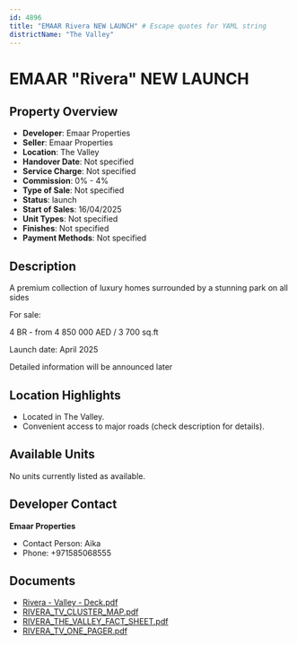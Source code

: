 ```yaml
---
id: 4896
title: "EMAAR Rivera NEW LAUNCH" # Escape quotes for YAML string
districtName: "The Valley"
---
```


# EMAAR "Rivera" NEW LAUNCH

## Property Overview
- **Developer**: Emaar Properties
- **Seller**: Emaar Properties
- **Location**: The Valley
- **Handover Date**: Not specified
- **Service Charge**: Not specified
- **Commission**: 0% - 4%
- **Type of Sale**: Not specified
- **Status**: launch
- **Start of Sales**: 16/04/2025
- **Unit Types**: Not specified
- **Finishes**: Not specified
- **Payment Methods**: Not specified

## Description
A premium collection of luxury homes surrounded by a stunning park on all sides



For sale:

4 BR - from 4 850 000 AED / 3 700 sq.ft



Launch date: April 2025



Detailed information will be announced later

## Location Highlights
- Located in The Valley.
- Convenient access to major roads (check description for details).

## Available Units
No units currently listed as available.

## Developer Contact
**Emaar Properties**
- Contact Person: Aika
- Phone: +971585068555

## Documents
- [Rivera - Valley - Deck.pdf](https://cdn.geniemap.net/2025/04/15/EwCJMgfLoEcz9tEPKjxILpkYbtXMCnbE63ZsLA8A.pdf)
- [RIVERA_TV_CLUSTER_MAP.pdf](https://cdn.geniemap.net/2025/04/15/6qczkJhVH35oem1GpzqP70BNHFoN7gnQp1YgQXF8.pdf)
- [RIVERA_THE_VALLEY_FACT_SHEET.pdf](https://cdn.geniemap.net/2025/04/15/LcL2teY339ynOhQp7yy1zuFevuuXWptmxa1Ljp6x.pdf)
- [RIVERA_TV_ONE_PAGER.pdf](https://cdn.geniemap.net/2025/04/15/582rHCrvd0O7H2PjYv4hActiUYkkupYghosyM09L.pdf)
